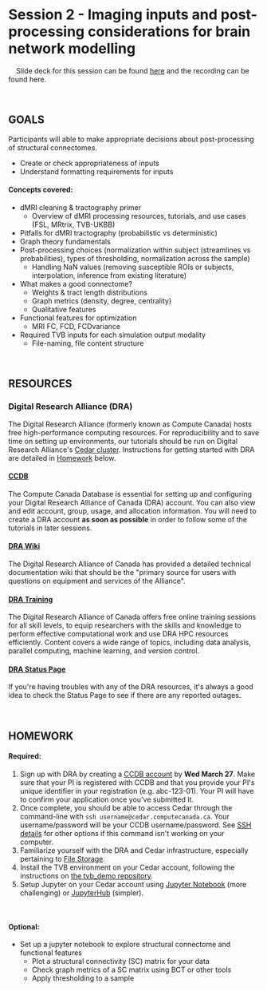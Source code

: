 # Session 2 - Imaging inputs and post-processing considerations for brain network modelling

&nbsp;&nbsp;&nbsp;&nbsp;Slide deck for this session can be found [here](https://docs.google.com/presentation/d/1D30noTEmEf7WG79DQvx8s5TIpO1v7XMXegMtXps2ouo/edit?usp=drive_link) and the recording can be found here.

<br>

## GOALS
Participants will able to make appropriate decisions about post-processing of structural connectomes. 
- Create or check appropriateness of inputs
- Understand formatting requirements for inputs

#### Concepts covered: 
- dMRI cleaning & tractography primer
  - Overview of dMRI processing resources, tutorials, and use cases (FSL, MRtrix, TVB-UKBB)
- Pitfalls for dMRI tractography (probabilistic vs deterministic)
- Graph theory fundamentals
- Post-processing choices (normalization within subject (streamlines vs probabilities), types of thresholding, normalization across the sample)
  - Handling NaN values (removing susceptible ROIs or subjects, interpolation, inference from existing literature)
- What makes a good connectome?
  - Weights & tract length distributions
  - Graph metrics (density, degree, centrality)
  - Qualitative features
- Functional features for optimization
  - MRI FC, FCD, FCDvariance
- Required TVB inputs for each simulation output modality
  - File-naming, file content structure

<br> 

## RESOURCES

### Digital Research Alliance (DRA)
The Digital Research Alliance (formerly known as Compute Canada) hosts free high-performance computing resources. For reproducibility and to save time on setting up environments, our tutorials should be run on Digital Research Alliance's [Cedar cluster](https://docs.alliancecan.ca/wiki/Cedar). Instructions for getting started with DRA are detailed in [Homework](#HOMEWORK) below.



#### [CCDB](https://ccdb.alliancecan.ca/)
The Compute Canada Database is essential for setting up and configuring your Digital Research Alliance of Canada (DRA) account. You can also view and edit account, group, usage, and allocation information. You will need to create a DRA account **as soon as possible** in order to follow some of the tutorials in later sessions.



#### [DRA Wiki](https://docs.alliancecan.ca/wiki/Technical_documentation)
The Digital Research Alliance of Canada has provided a detailed technical documentation wiki that should be the "primary source for users with questions on equipment and services of the Alliance".



#### [DRA Training](https://alliancecan.ca/en/services/advanced-research-computing/technical-support/training-calendar)
The Digital Research Alliance of Canada offers free online training sessions for all skill levels, to equip researchers with the skills and knowledge to perform effective computational work and use DRA HPC resources efficiently. Content covers a wide range of topics, including data analysis, parallel computing, machine learning, and version control.


#### [DRA Status Page](https://status.alliancecan.ca/)
If you're having troubles with any of the DRA resources, it's always a good idea to check the Status Page to see if there are any reported outages.





<br>

## HOMEWORK

#### Required:
1. Sign up with DRA by creating a [CCDB account](https://alliancecan.ca/en/services/advanced-research-computing/account-management/apply-account) by **Wed March 27**. Make sure that your PI is registered with CCDB and that you provide your PI's unique identifier in your registration (e.g. abc-123-01). Your PI will have to confirm your application once you've submitted it.
2. Once complete, you should be able to access Cedar through the command-line with `ssh username@cedar.computecanada.ca`. Your username/password will be your CCDB username/password. See [SSH details](https://docs.alliancecan.ca/wiki/SSH) for other options if this command isn't working on your computer.
3. Familiarize yourself with the DRA and Cedar infrastructure, especially pertaining to [File Storage](https://docs.alliancecan.ca/wiki/Storage_and_file_management).
4. Install the TVB environment on your Cedar account, following the instructions on [the tvb_demo repository](https://github.com/McIntosh-Lab/tvb_demo/tree/main).
5. Setup Jupyter on your Cedar account using [Jupyter Notebook](https://docs.alliancecan.ca/wiki/JupyterNotebook#Installing_Jupyter_Notebook) (more challenging) or [JupyterHub](https://docs.alliancecan.ca/wiki/JupyterHub) (simpler).

<br>

#### Optional:
- Set up a jupyter notebook to explore structural connectome and functional features 
  - Plot a structural connectivity (SC) matrix for your data
  - Check graph metrics of a SC matrix using BCT or other tools
  - Apply thresholding to a sample

<br>

